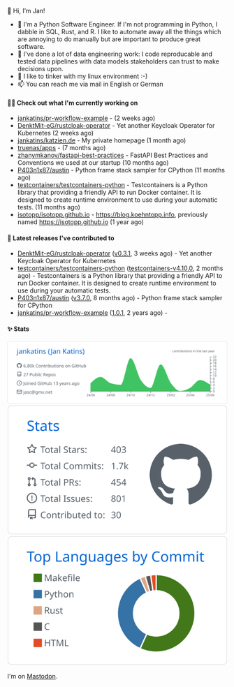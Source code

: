 👋 Hi, I’m Jan!

- 🌱 I'm a Python Software Engineer. If I'm not programming in Python, I dabble in SQL, Rust, and R. 
  I like to automate away all the things which are annoying to do manually but are important to produce great software.
- 💪 I've done a lot of data engineering work: I code reproducable and tested data pipelines with 
  data models stakeholders can trust to make decisions upon.
- 💞️ I like to tinker with my linux environment :-)
- 📫 You can reach me via mail in English or German

#### 👩‍💻 Check out what I'm currently working on

- [jankatins/pr-workflow-example](https://github.com/jankatins/pr-workflow-example) -  (2 weeks ago)
- [DenktMit-eG/rustcloak-operator](https://github.com/DenktMit-eG/rustcloak-operator) - Yet another Keycloak Operator for Kubernetes (2 weeks ago)
- [jankatins/katzien.de](https://github.com/jankatins/katzien.de) - My private homepage (1 month ago)
- [truenas/apps](https://github.com/truenas/apps) -  (7 months ago)
- [zhanymkanov/fastapi-best-practices](https://github.com/zhanymkanov/fastapi-best-practices) - FastAPI Best Practices and Conventions we used at our startup (10 months ago)
- [P403n1x87/austin](https://github.com/P403n1x87/austin) - Python frame stack sampler for CPython (11 months ago)
- [testcontainers/testcontainers-python](https://github.com/testcontainers/testcontainers-python) - Testcontainers is a Python library that providing a friendly API to run Docker container. It is designed to create runtime environment to use during your automatic tests. (11 months ago)
- [isotopp/isotopp.github.io](https://github.com/isotopp/isotopp.github.io) - https://blog.koehntopp.info, previously named https://isotopp.github.io (1 year ago)

#### 🔭 Latest releases I've contributed to

- [DenktMit-eG/rustcloak-operator](https://github.com/DenktMit-eG/rustcloak-operator) ([v0.3.1](https://github.com/DenktMit-eG/rustcloak-operator/releases/tag/v0.3.1), 3 weeks ago) - Yet another Keycloak Operator for Kubernetes
- [testcontainers/testcontainers-python](https://github.com/testcontainers/testcontainers-python) ([testcontainers-v4.10.0](https://github.com/testcontainers/testcontainers-python/releases/tag/testcontainers-v4.10.0), 2 months ago) - Testcontainers is a Python library that providing a friendly API to run Docker container. It is designed to create runtime environment to use during your automatic tests.
- [P403n1x87/austin](https://github.com/P403n1x87/austin) ([v3.7.0](https://github.com/P403n1x87/austin/releases/tag/v3.7.0), 8 months ago) - Python frame stack sampler for CPython
- [jankatins/pr-workflow-example](https://github.com/jankatins/pr-workflow-example) ([1.0.1](https://github.com/jankatins/pr-workflow-example/releases/tag/1.0.1), 2 years ago) - 


#### ✨ Stats

  [![](https://raw.githubusercontent.com/jankatins/jankatins/master/profile-summary-card-output/github/0-profile-details.svg)](https://github.com/vn7n24fzkq/github-profile-summary-cards)
  [![](https://raw.githubusercontent.com/jankatins/jankatins/master/profile-summary-card-output/github/3-stats.svg)](https://github.com/vn7n24fzkq/github-profile-summary-cards)
  [![](https://raw.githubusercontent.com/jankatins/jankatins/master/profile-summary-card-output/github/2-most-commit-language.svg)](https://github.com/vn7n24fzkq/github-profile-summary-cards)

I'm on <a rel="me" href="https://fosstodon.org/@jankatins">Mastodon</a>.
